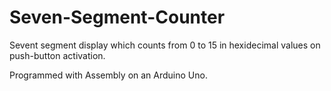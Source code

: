 # Seven-Segment-Counter

Sevent segment display which counts from 0 to 15 in hexidecimal values on push-button activation.

Programmed with Assembly on an Arduino Uno.
